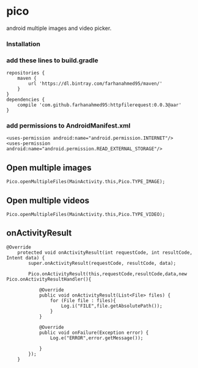 # pico
android multiple images and video picker.

### Installation
### add these lines to build.gradle
```
repositories {
    maven {
        url 'https://dl.bintray.com/farhanahmed95/maven/'
    }
}
dependencies {
    compile 'com.github.farhanahmed95:httpfilerequest:0.0.3@aar'
}

```
### add permissions to AndroidManifest.xml
```
<uses-permission android:name="android.permission.INTERNET"/>
<uses-permission android:name="android.permission.READ_EXTERNAL_STORAGE"/>
```

## Open multiple images
```
Pico.openMultipleFiles(MainActivity.this,Pico.TYPE_IMAGE);
```
## Open multiple videos
```
Pico.openMultipleFiles(MainActivity.this,Pico.TYPE_VIDEO);
```
## onActivityResult
```
@Override
    protected void onActivityResult(int requestCode, int resultCode, Intent data) {
        super.onActivityResult(requestCode, resultCode, data);

        Pico.onActivityResult(this,requestCode,resultCode,data,new Pico.onActivityResultHandler(){

            @Override
            public void onActivityResult(List<File> files) {
                for (File file : files){
                    Log.i("FILE",file.getAbsolutePath());
                }
            }

            @Override
            public void onFailure(Exception error) {
                Log.e("ERROR",error.getMessage());

            }
        });
    }
```
